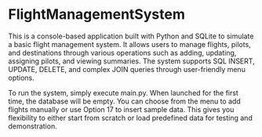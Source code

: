 # FlightManagementSystem
This is a console-based application built with Python and SQLite to simulate a basic flight management system. 
It allows users to manage flights, pilots, and destinations through various operations such as adding, updating, assigning pilots, and viewing summaries. 
The system supports SQL INSERT, UPDATE, DELETE, and complex JOIN queries through user-friendly menu options.

To run the system, simply execute main.py. When launched for the first time, the database will be empty. 
You can choose from the menu to add flights manually or use Option 17 to insert sample data. 
This gives you flexibility to either start from scratch or load predefined data for testing and demonstration.